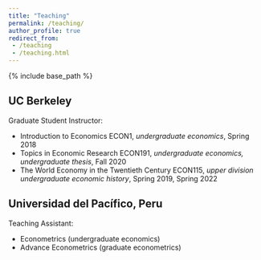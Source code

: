 ```yaml
---
title: "Teaching"
permalink: /teaching/
author_profile: true
redirect_from:
 - /teaching
 - /teaching.html
---
```


  {% include base_path %}

## UC Berkeley
Graduate Student Instructor:
* Introduction to Economics ECON1, _undergraduate economics_, Spring 2018
* Topics in Economic Research ECON191, _undergraduate economics, undergraduate thesis_, Fall 2020
* The World Economy in the Twentieth Century ECON115, _upper division undergraduate economic history_, Spring 2019, Spring 2022

## Universidad del Pacífico, Peru
Teaching Assistant:
* Econometrics (undergraduate economics)
* Advance Econometrics (graduate econometrics)
